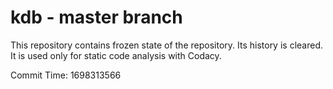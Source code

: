 # kdb - master branch

This repository contains frozen state of the repository.
Its history is cleared. It is used only for static code
analysis with Codacy.

Commit Time: 1698313566